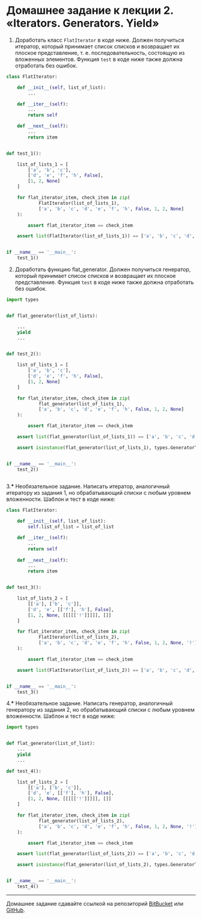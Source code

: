 # Домашнее задание к лекции 2. «Iterators. Generators. Yield»

1. Доработать класс `FlatIterator` в коде ниже. Должен получиться итератор, который принимает список списков и возвращает их плоское представление, т. е. последовательность, состоящую из вложенных элементов. Функция `test` в коде ниже также должна отработать без ошибок.

```python
class FlatIterator:

    def __init__(self, list_of_list):
        ...

    def __iter__(self):
        ...
        return self

    def __next__(self):
        ...
        return item


def test_1():

    list_of_lists_1 = [
        ['a', 'b', 'c'],
        ['d', 'e', 'f', 'h', False],
        [1, 2, None]
    ]

    for flat_iterator_item, check_item in zip(
            FlatIterator(list_of_lists_1),
            ['a', 'b', 'c', 'd', 'e', 'f', 'h', False, 1, 2, None]
    ):

        assert flat_iterator_item == check_item

    assert list(FlatIterator(list_of_lists_1)) == ['a', 'b', 'c', 'd', 'e', 'f', 'h', False, 1, 2, None]


if __name__ == '__main__':
    test_1()
```


2. Доработать функцию flat_generator. Должен получиться генератор, который принимает список списков и возвращает их плоское представление.
Функция `test` в коде ниже также должна отработать без ошибок.
```python
import types


def flat_generator(list_of_lists):

    ...
    yield
    ...


def test_2():

    list_of_lists_1 = [
        ['a', 'b', 'c'],
        ['d', 'e', 'f', 'h', False],
        [1, 2, None]
    ]

    for flat_iterator_item, check_item in zip(
            flat_generator(list_of_lists_1),
            ['a', 'b', 'c', 'd', 'e', 'f', 'h', False, 1, 2, None]
    ):

        assert flat_iterator_item == check_item

    assert list(flat_generator(list_of_lists_1)) == ['a', 'b', 'c', 'd', 'e', 'f', 'h', False, 1, 2, None]

    assert isinstance(flat_generator(list_of_lists_1), types.GeneratorType)


if __name__ == '__main__':
    test_2()
    
```

3.__*__ Необязательное задание. Написать итератор, аналогичный итератору из задания 1, но обрабатывающий списки с любым уровнем вложенности.
Шаблон и тест в коде ниже:
```python
class FlatIterator:

    def __init__(self, list_of_list):
        self.list_of_list = list_of_list

    def __iter__(self):
        ...
        return self
    
    def __next__(self):
        ...
        return item


def test_3():

    list_of_lists_2 = [
        [['a'], ['b', 'c']],
        ['d', 'e', [['f'], 'h'], False],
        [1, 2, None, [[[[['!']]]]], []]
    ]

    for flat_iterator_item, check_item in zip(
            FlatIterator(list_of_lists_2),
            ['a', 'b', 'c', 'd', 'e', 'f', 'h', False, 1, 2, None, '!']
    ):

        assert flat_iterator_item == check_item

    assert list(FlatIterator(list_of_lists_2)) == ['a', 'b', 'c', 'd', 'e', 'f', 'h', False, 1, 2, None, '!']


if __name__ == '__main__':
    test_3()
```

4.__*__ Необязательное задание. Написать генератор, аналогичный генератору из задания 2, но обрабатывающий списки с любым уровнем вложенности.
Шаблон и тест в коде ниже:
```python
import types


def flat_generator(list_of_list):
    ...
    yield
    ...

def test_4():

    list_of_lists_2 = [
        [['a'], ['b', 'c']],
        ['d', 'e', [['f'], 'h'], False],
        [1, 2, None, [[[[['!']]]]], []]
    ]

    for flat_iterator_item, check_item in zip(
            flat_generator(list_of_lists_2),
            ['a', 'b', 'c', 'd', 'e', 'f', 'h', False, 1, 2, None, '!']
    ):

        assert flat_iterator_item == check_item

    assert list(flat_generator(list_of_lists_2)) == ['a', 'b', 'c', 'd', 'e', 'f', 'h', False, 1, 2, None, '!']

    assert isinstance(flat_generator(list_of_lists_2), types.GeneratorType)


if __name__ == '__main__':
    test_4()

```

---
Домашнее задание сдавайте ссылкой на репозиторий [BitBucket](https://bitbucket.org/) или [GitHub](https://github.com/).

  



